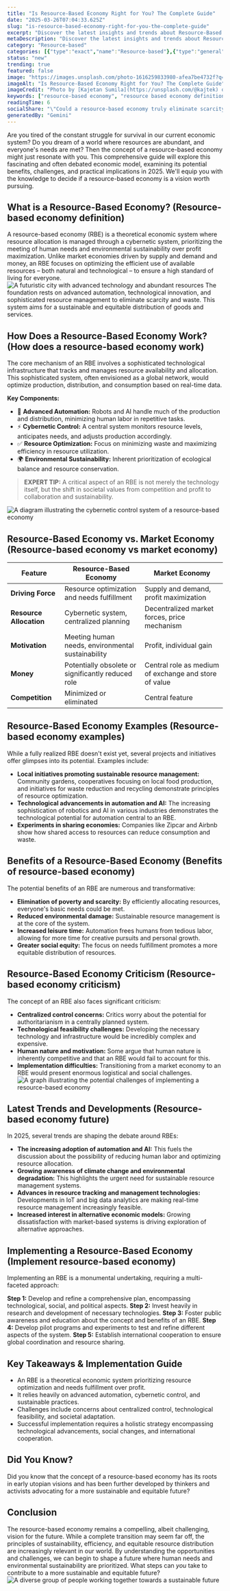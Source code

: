 ```yaml
---
title: "Is Resource-Based Economy Right for You? The Complete Guide"
date: "2025-03-26T07:04:33.625Z"
slug: "is-resource-based-economy-right-for-you-the-complete-guide"
excerpt: "Discover the latest insights and trends about Resource-Based Economy. This comprehensive guide covers everything you need to know about Resource-Based Economy in 2025."
metaDescription: "Discover the latest insights and trends about Resource-Based Economy. This comprehensive guide covers everything you need to know about Resource-Based Econ..."
category: "Resource-based"
categories: [{"type":"exact","name":"Resource-based"},{"type":"general","name":"Economics"},{"type":"medium","name":"Sustainable Development"},{"type":"specific","name":"Circular Economy"},{"type":"niche","name":"Waste Reduction"}]
status: "new"
trending: true
featured: false
image: "https://images.unsplash.com/photo-1616259833980-afea7be4732f?q=85&w=1200&fit=max&fm=webp&auto=compress"
imageAlt: "Is Resource-Based Economy Right for You? The Complete Guide"
imageCredit: "Photo by [Kajetan Sumila](https://unsplash.com/@kajtek) on Unsplash"
keywords: ["resource-based economy", "resource based economy definition", "resource based economy examples", "how does a resource-based economy work", "resource-based economy vs market economy", "benefits of resource-based economy", "resource-based economy future", "resource-based economy criticism", "best resource-based economy books", "implement resource-based economy"]
readingTime: 6
socialShare: "\"Could a resource-based economy truly eliminate scarcity and poverty? The answer lies not just in technology, but in a fundamental shift in our societal values.\""
generatedBy: "Gemini"
---
```




Are you tired of the constant struggle for survival in our current economic system?  Do you dream of a world where resources are abundant, and everyone's needs are met?  Then the concept of a resource-based economy might just resonate with you. This comprehensive guide will explore this fascinating and often debated economic model, examining its potential benefits, challenges, and practical implications in 2025.  We'll equip you with the knowledge to decide if a resource-based economy is a vision worth pursuing.

## What is a Resource-Based Economy? (Resource-based economy definition)

A resource-based economy (RBE) is a theoretical economic system where resource allocation is managed through a cybernetic system, prioritizing the meeting of human needs and environmental sustainability over profit maximization.  Unlike market economies driven by supply and demand and money, an RBE focuses on optimizing the efficient use of available resources – both natural and technological – to ensure a high standard of living for everyone.  ![A futuristic city with advanced technology and abundant resources](https://images.unsplash.com/photo-1604594849809-dfedbc827105?q=85&w=1200&fit=max&fm=webp&auto=compress)  The foundation rests on advanced automation, technological innovation, and sophisticated resource management to eliminate scarcity and waste.  This system aims for a sustainable and equitable distribution of goods and services.

## How Does a Resource-Based Economy Work? (How does a resource-based economy work)

The core mechanism of an RBE involves a sophisticated technological infrastructure that tracks and manages resource availability and allocation.  This sophisticated system, often envisioned as a global network, would optimize production, distribution, and consumption based on real-time data.  

**Key Components:**

* 🔑 **Advanced Automation:**  Robots and AI handle much of the production and distribution, minimizing human labor in repetitive tasks.
* ⚡ **Cybernetic Control:**  A central system monitors resource levels, anticipates needs, and adjusts production accordingly.
* ✅ **Resource Optimization:**  Focus on minimizing waste and maximizing efficiency in resource utilization.
* 🌍 **Environmental Sustainability:**  Inherent prioritization of ecological balance and resource conservation.

> **EXPERT TIP:** A critical aspect of an RBE is not merely the technology itself, but the shift in societal values from competition and profit to collaboration and sustainability.

![A diagram illustrating the cybernetic control system of a resource-based economy](https://images.unsplash.com/photo-1616259833980-afea7be4732f?q=85&w=1200&fit=max&fm=webp&auto=compress)

## Resource-Based Economy vs. Market Economy (Resource-based economy vs market economy)

| Feature          | Resource-Based Economy                               | Market Economy                                      |
|-----------------|-------------------------------------------------------|----------------------------------------------------|
| **Driving Force** | Resource optimization and needs fulfillment             | Supply and demand, profit maximization             |
| **Resource Allocation** | Cybernetic system, centralized planning               | Decentralized market forces, price mechanism          |
| **Motivation**    | Meeting human needs, environmental sustainability       | Profit, individual gain                               |
| **Money**         | Potentially obsolete or significantly reduced role      | Central role as medium of exchange and store of value |
| **Competition**   | Minimized or eliminated                             | Central feature                                     |

## Resource-Based Economy Examples (Resource-based economy examples)

While a fully realized RBE doesn't exist yet, several projects and initiatives offer glimpses into its potential.  Examples include:

* **Local initiatives promoting sustainable resource management:** Community gardens, cooperatives focusing on local food production, and initiatives for waste reduction and recycling demonstrate principles of resource optimization.
* **Technological advancements in automation and AI:**  The increasing sophistication of robotics and AI in various industries demonstrates the technological potential for automation central to an RBE.
* **Experiments in sharing economies:**  Companies like Zipcar and Airbnb show how shared access to resources can reduce consumption and waste.

## Benefits of a Resource-Based Economy (Benefits of resource-based economy)

The potential benefits of an RBE are numerous and transformative:

* **Elimination of poverty and scarcity:**  By efficiently allocating resources, everyone's basic needs could be met.
* **Reduced environmental damage:**  Sustainable resource management is at the core of the system.
* **Increased leisure time:**  Automation frees humans from tedious labor, allowing for more time for creative pursuits and personal growth.
* **Greater social equity:**  The focus on needs fulfillment promotes a more equitable distribution of resources.

## Resource-Based Economy Criticism (Resource-based economy criticism)

The concept of an RBE also faces significant criticism:

* **Centralized control concerns:**  Critics worry about the potential for authoritarianism in a centrally planned system.
* **Technological feasibility challenges:**  Developing the necessary technology and infrastructure would be incredibly complex and expensive.
* **Human nature and motivation:**  Some argue that human nature is inherently competitive and that an RBE would fail to account for this.
* **Implementation difficulties:**  Transitioning from a market economy to an RBE would present enormous logistical and social challenges.  ![A graph illustrating the potential challenges of implementing a resource-based economy](https://images.unsplash.com/photo-1580287410081-a65c87743dd1?q=85&w=1200&fit=max&fm=webp&auto=compress)

## Latest Trends and Developments (Resource-based economy future)

In 2025, several trends are shaping the debate around RBEs:

* **The increasing adoption of automation and AI:**  This fuels the discussion about the possibility of reducing human labor and optimizing resource allocation.
* **Growing awareness of climate change and environmental degradation:**  This highlights the urgent need for sustainable resource management systems.
* **Advances in resource tracking and management technologies:**  Developments in IoT and big data analytics are making real-time resource management increasingly feasible.
* **Increased interest in alternative economic models:**  Growing dissatisfaction with market-based systems is driving exploration of alternative approaches.

## Implementing a Resource-Based Economy (Implement resource-based economy)

Implementing an RBE is a monumental undertaking, requiring a multi-faceted approach:

**Step 1:**  Develop and refine a comprehensive plan, encompassing technological, social, and political aspects.
**Step 2:**  Invest heavily in research and development of necessary technologies.
**Step 3:**  Foster public awareness and education about the concept and benefits of an RBE.
**Step 4:**  Develop pilot programs and experiments to test and refine different aspects of the system.
**Step 5:**  Establish international cooperation to ensure global coordination and resource sharing.

## Key Takeaways & Implementation Guide

*  An RBE is a theoretical economic system prioritizing resource optimization and needs fulfillment over profit.
*  It relies heavily on advanced automation, cybernetic control, and sustainable practices.
*  Challenges include concerns about centralized control, technological feasibility, and societal adaptation.
*  Successful implementation requires a holistic strategy encompassing technological advancements, social changes, and international cooperation.

## Did You Know?

Did you know that the concept of a resource-based economy has its roots in early utopian visions and has been further developed by thinkers and activists advocating for a more sustainable and equitable future?

## Conclusion

The resource-based economy remains a compelling, albeit challenging, vision for the future.  While a complete transition may seem far off, the principles of sustainability, efficiency, and equitable resource distribution are increasingly relevant in our world.  By understanding the opportunities and challenges, we can begin to shape a future where human needs and environmental sustainability are prioritized.  What steps can *you* take to contribute to a more sustainable and equitable future? ![A diverse group of people working together towards a sustainable future](https://images.unsplash.com/photo-1616259833878-b84a703f046f?q=85&w=1200&fit=max&fm=webp&auto=compress)

